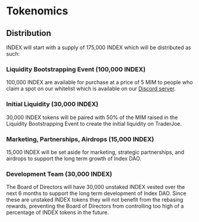 # Tokenomics

## Distribution

INDEX will start with a supply of 175,000 INDEX which will be distributed as such:

### Liquidity Bootstrapping Event (100,000 INDEX)

100,000 INDEX are available for purchase at a price of 5 MIM to people who claim a spot on our whitelist which is available on our [Discord server](https://discord.gg/indexdao).

### Initial Liquidity (30,000 INDEX)

30,000 INDEX tokens will be paired with 50% of the MIM raised in the Liquidity Bootstrapping Event to create the initial liquidity on TraderJoe.

### Marketing, Partnerships, Airdrops (15,000 INDEX)

15,000 INDEX will be set aside for marketing, strategic partnerships, and airdrops to support the long term growth of Index DAO.

### Development Team (30,000 INDEX)

The Board of Directors will have 30,000 unstaked INDEX vested over the next 6 months to support the long term development of Index DAO. Since these are unstaked INDEX tokens they will not benefit from the rebasing rewards, preventing the Board of Directors from controlling too high of a percentage of INDEX tokens in the future.
